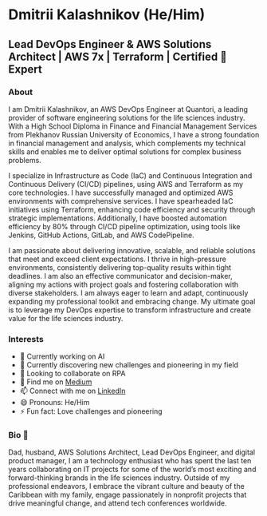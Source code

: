 # Dmitrii Kalashnikov (He/Him)
## Lead DevOps Engineer & AWS Solutions Architect | AWS 7x | Terraform | Certified 🦄 Expert

### About
I am Dmitrii Kalashnikov, an AWS DevOps Engineer at Quantori, a leading provider of software engineering solutions for the life sciences industry. With a High School Diploma in Finance and Financial Management Services from Plekhanov Russian University of Economics, I have a strong foundation in financial management and analysis, which complements my technical skills and enables me to deliver optimal solutions for complex business problems.

I specialize in Infrastructure as Code (IaC) and Continuous Integration and Continuous Delivery (CI/CD) pipelines, using AWS and Terraform as my core technologies. I have successfully managed and optimized AWS environments with comprehensive services. I have spearheaded IaC initiatives using Terraform, enhancing code efficiency and security through strategic implementations. Additionally, I have boosted automation efficiency by 80% through CI/CD pipeline optimization, using tools like Jenkins, GitHub Actions, GitLab, and AWS CodePipeline.

I am passionate about delivering innovative, scalable, and reliable solutions that meet and exceed client expectations. I thrive in high-pressure environments, consistently delivering top-quality results within tight deadlines. I am also an effective communicator and decision-maker, aligning my actions with project goals and fostering collaboration with diverse stakeholders. I am always eager to learn and adapt, continuously expanding my professional toolkit and embracing change. My ultimate goal is to leverage my DevOps expertise to transform infrastructure and create value for the life sciences industry.

### Interests
- 🔭 Currently working on AI
- 🌱 Currently discovering new challenges and pioneering in my field
- 👯 Looking to collaborate on RPA
- 💬 Find me on [Medium](https://medium.com/@dmitriikalashnikov)
- 📫 Connect with me on [LinkedIn](https://www.linkedin.com/in/dmitrii-kalashnikov/)
- 😄 Pronouns: He/Him
- ⚡ Fun fact: Love challenges and pioneering 

### Bio 📖
Dad, husband, AWS Solutions Architect, Lead DevOps Engineer, and digital product manager, I am a technology enthusiast who has spent the last ten years collaborating on IT projects for some of the world’s most exciting and forward-thinking brands in the life sciences industry. Outside of my professional endeavors, I embrace the vibrant culture and beauty of the Caribbean with my family, engage passionately in nonprofit projects that drive meaningful change, and attend tech conferences worldwide.


